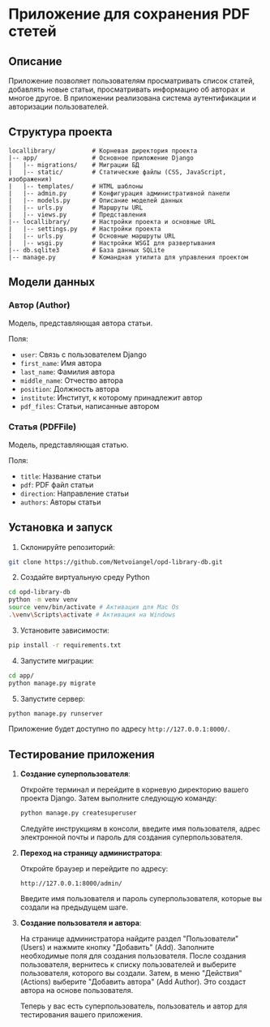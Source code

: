 
# Приложение для сохранения PDF стетей 

## Описание

Приложение позволяет пользователям просматривать список статей, добавлять новые статьи, просматривать информацию об авторах и многое другое. В приложении реализована система аутентификации и авторизации пользователей.

## Структура проекта

```
locallibrary/          # Корневая директория проекта
|-- app/               # Основное приложение Django
|   |-- migrations/    # Миграции БД
|   |-- static/        # Статические файлы (CSS, JavaScript, изображения)
|   |-- templates/     # HTML шаблоны
|   |-- admin.py       # Конфигурация административной панели
|   |-- models.py      # Описание моделей данных
|   |-- urls.py        # Маршруты URL
|   |-- views.py       # Представления
|-- locallibrary/      # Настройки проекта и основные URL
|   |-- settings.py    # Настройки проекта
|   |-- urls.py        # Основные маршруты URL
|   |-- wsgi.py        # Настройки WSGI для развертывания
|-- db.sqlite3         # База данных SQLite
|-- manage.py          # Командная утилита для управления проектом
```

## Модели данных

### Автор (Author)

Модель, представляющая автора статьи.

Поля:
- `user`: Связь с пользователем Django
- `first_name`: Имя автора
- `last_name`: Фамилия автора
- `middle_name`: Отчество автора
- `position`: Должность автора
- `institute`: Институт, к которому принадлежит автор
- `pdf_files`: Статьи, написанные автором

### Статья (PDFFile)

Модель, представляющая статью.

Поля:
- `title`: Название статьи
- `pdf`: PDF файл статьи
- `direction`: Направление статьи
- `authors`: Авторы статьи

## Установка и запуск

1. Склонируйте репозиторий:

```bash
git clone https://github.com/Netvoiangel/opd-library-db.git
```
2. Создайте виртуальную среду Python

```bash
cd opd-library-db
python -m venv venv
source venv/bin/activate # Активация для Mac Os
.\venv\Scripts\activate # Активация на Windows
```

3. Установите зависимости:

```bash
pip install -r requirements.txt
```

4. Запустите миграции:

```bash
cd app/
python manage.py migrate
```

5. Запустите сервер:

```bash
python manage.py runserver
```

Приложение будет доступно по адресу `http://127.0.0.1:8000/`.

## Тестирование приложения

1. **Создание суперпользователя**:

   Откройте терминал и перейдите в корневую директорию вашего проекта Django. Затем выполните следующую команду:

   ```bash
   python manage.py createsuperuser
   ```

   Следуйте инструкциям в консоли, введите имя пользователя, адрес электронной почты и пароль для создания суперпользователя.

2. **Переход на страницу администратора**:

   Откройте браузер и перейдите по адресу:

   ```
   http://127.0.0.1:8000/admin/
   ```

   Введите имя пользователя и пароль суперпользователя, которые вы создали на предыдущем шаге.

3. **Создание пользователя и автора**:

   На странице администратора найдите раздел "Пользователи" (Users) и нажмите кнопку "Добавить" (Add). Заполните необходимые поля для создания пользователя. После создания пользователя, вернитесь к списку пользователей и выберите пользователя, которого вы создали. Затем, в меню "Действия" (Actions) выберите "Добавить автора" (Add Author). Это создаст автора на основе пользователя.

   Теперь у вас есть суперпользователь, пользователь и автор для тестирования вашего приложения.